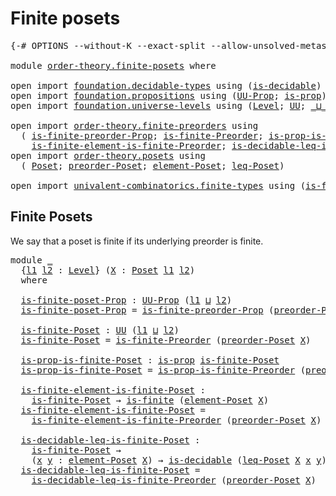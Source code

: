 # Finite posets

<pre class="Agda"><a id="26" class="Symbol">{-#</a> <a id="30" class="Keyword">OPTIONS</a> <a id="38" class="Pragma">--without-K</a> <a id="50" class="Pragma">--exact-split</a> <a id="64" class="Pragma">--allow-unsolved-metas</a> <a id="87" class="Symbol">#-}</a>

<a id="92" class="Keyword">module</a> <a id="99" href="order-theory.finite-posets.html" class="Module">order-theory.finite-posets</a> <a id="126" class="Keyword">where</a>

<a id="133" class="Keyword">open</a> <a id="138" class="Keyword">import</a> <a id="145" href="foundation.decidable-types.html" class="Module">foundation.decidable-types</a> <a id="172" class="Keyword">using</a> <a id="178" class="Symbol">(</a><a id="179" href="foundation.decidable-types.html#1918" class="Function">is-decidable</a><a id="191" class="Symbol">)</a>
<a id="193" class="Keyword">open</a> <a id="198" class="Keyword">import</a> <a id="205" href="foundation.propositions.html" class="Module">foundation.propositions</a> <a id="229" class="Keyword">using</a> <a id="235" class="Symbol">(</a><a id="236" href="foundation-core.propositions.html#1393" class="Function">UU-Prop</a><a id="243" class="Symbol">;</a> <a id="245" href="foundation-core.propositions.html#1309" class="Function">is-prop</a><a id="252" class="Symbol">)</a>
<a id="254" class="Keyword">open</a> <a id="259" class="Keyword">import</a> <a id="266" href="foundation.universe-levels.html" class="Module">foundation.universe-levels</a> <a id="293" class="Keyword">using</a> <a id="299" class="Symbol">(</a><a id="300" href="Agda.Primitive.html#597" class="Postulate">Level</a><a id="305" class="Symbol">;</a> <a id="307" href="foundation-core.universe-levels.html#235" class="Primitive">UU</a><a id="309" class="Symbol">;</a> <a id="311" href="Agda.Primitive.html#810" class="Primitive Operator">_⊔_</a><a id="314" class="Symbol">)</a>

<a id="317" class="Keyword">open</a> <a id="322" class="Keyword">import</a> <a id="329" href="order-theory.finite-preorders.html" class="Module">order-theory.finite-preorders</a> <a id="359" class="Keyword">using</a>
  <a id="367" class="Symbol">(</a> <a id="369" href="order-theory.finite-preorders.html#2194" class="Function">is-finite-preorder-Prop</a><a id="392" class="Symbol">;</a> <a id="394" href="order-theory.finite-preorders.html#2507" class="Function">is-finite-Preorder</a><a id="412" class="Symbol">;</a> <a id="414" href="order-theory.finite-preorders.html#2601" class="Function">is-prop-is-finite-Preorder</a><a id="440" class="Symbol">;</a>
    <a id="446" href="order-theory.finite-preorders.html#2733" class="Function">is-finite-element-is-finite-Preorder</a><a id="482" class="Symbol">;</a> <a id="484" href="order-theory.finite-preorders.html#2876" class="Function">is-decidable-leq-is-finite-Preorder</a><a id="519" class="Symbol">)</a>
<a id="521" class="Keyword">open</a> <a id="526" class="Keyword">import</a> <a id="533" href="order-theory.posets.html" class="Module">order-theory.posets</a> <a id="553" class="Keyword">using</a>
  <a id="561" class="Symbol">(</a> <a id="563" href="order-theory.posets.html#731" class="Function">Poset</a><a id="568" class="Symbol">;</a> <a id="570" href="order-theory.posets.html#1761" class="Function">preorder-Poset</a><a id="584" class="Symbol">;</a> <a id="586" href="order-theory.posets.html#1145" class="Function">element-Poset</a><a id="599" class="Symbol">;</a> <a id="601" href="order-theory.posets.html#1280" class="Function">leq-Poset</a><a id="610" class="Symbol">)</a>

<a id="613" class="Keyword">open</a> <a id="618" class="Keyword">import</a> <a id="625" href="univalent-combinatorics.finite-types.html" class="Module">univalent-combinatorics.finite-types</a> <a id="662" class="Keyword">using</a> <a id="668" class="Symbol">(</a><a id="669" href="univalent-combinatorics.finite-types.html#4244" class="Function">is-finite</a><a id="678" class="Symbol">)</a>
</pre>
## Finite Posets

We say that a poset is finite if its underlying preorder is finite.

<pre class="Agda"><a id="780" class="Keyword">module</a> <a id="787" href="order-theory.finite-posets.html#787" class="Module">_</a>
  <a id="791" class="Symbol">{</a><a id="792" href="order-theory.finite-posets.html#792" class="Bound">l1</a> <a id="795" href="order-theory.finite-posets.html#795" class="Bound">l2</a> <a id="798" class="Symbol">:</a> <a id="800" href="Agda.Primitive.html#597" class="Postulate">Level</a><a id="805" class="Symbol">}</a> <a id="807" class="Symbol">(</a><a id="808" href="order-theory.finite-posets.html#808" class="Bound">X</a> <a id="810" class="Symbol">:</a> <a id="812" href="order-theory.posets.html#731" class="Function">Poset</a> <a id="818" href="order-theory.finite-posets.html#792" class="Bound">l1</a> <a id="821" href="order-theory.finite-posets.html#795" class="Bound">l2</a><a id="823" class="Symbol">)</a>
  <a id="827" class="Keyword">where</a>

  <a id="836" href="order-theory.finite-posets.html#836" class="Function">is-finite-poset-Prop</a> <a id="857" class="Symbol">:</a> <a id="859" href="foundation-core.propositions.html#1393" class="Function">UU-Prop</a> <a id="867" class="Symbol">(</a><a id="868" href="order-theory.finite-posets.html#792" class="Bound">l1</a> <a id="871" href="Agda.Primitive.html#810" class="Primitive Operator">⊔</a> <a id="873" href="order-theory.finite-posets.html#795" class="Bound">l2</a><a id="875" class="Symbol">)</a>
  <a id="879" href="order-theory.finite-posets.html#836" class="Function">is-finite-poset-Prop</a> <a id="900" class="Symbol">=</a> <a id="902" href="order-theory.finite-preorders.html#2194" class="Function">is-finite-preorder-Prop</a> <a id="926" class="Symbol">(</a><a id="927" href="order-theory.posets.html#1761" class="Function">preorder-Poset</a> <a id="942" href="order-theory.finite-posets.html#808" class="Bound">X</a><a id="943" class="Symbol">)</a>

  <a id="948" href="order-theory.finite-posets.html#948" class="Function">is-finite-Poset</a> <a id="964" class="Symbol">:</a> <a id="966" href="foundation-core.universe-levels.html#235" class="Primitive">UU</a> <a id="969" class="Symbol">(</a><a id="970" href="order-theory.finite-posets.html#792" class="Bound">l1</a> <a id="973" href="Agda.Primitive.html#810" class="Primitive Operator">⊔</a> <a id="975" href="order-theory.finite-posets.html#795" class="Bound">l2</a><a id="977" class="Symbol">)</a>
  <a id="981" href="order-theory.finite-posets.html#948" class="Function">is-finite-Poset</a> <a id="997" class="Symbol">=</a> <a id="999" href="order-theory.finite-preorders.html#2507" class="Function">is-finite-Preorder</a> <a id="1018" class="Symbol">(</a><a id="1019" href="order-theory.posets.html#1761" class="Function">preorder-Poset</a> <a id="1034" href="order-theory.finite-posets.html#808" class="Bound">X</a><a id="1035" class="Symbol">)</a>

  <a id="1040" href="order-theory.finite-posets.html#1040" class="Function">is-prop-is-finite-Poset</a> <a id="1064" class="Symbol">:</a> <a id="1066" href="foundation-core.propositions.html#1309" class="Function">is-prop</a> <a id="1074" href="order-theory.finite-posets.html#948" class="Function">is-finite-Poset</a>
  <a id="1092" href="order-theory.finite-posets.html#1040" class="Function">is-prop-is-finite-Poset</a> <a id="1116" class="Symbol">=</a> <a id="1118" href="order-theory.finite-preorders.html#2601" class="Function">is-prop-is-finite-Preorder</a> <a id="1145" class="Symbol">(</a><a id="1146" href="order-theory.posets.html#1761" class="Function">preorder-Poset</a> <a id="1161" href="order-theory.finite-posets.html#808" class="Bound">X</a><a id="1162" class="Symbol">)</a>

  <a id="1167" href="order-theory.finite-posets.html#1167" class="Function">is-finite-element-is-finite-Poset</a> <a id="1201" class="Symbol">:</a>
    <a id="1207" href="order-theory.finite-posets.html#948" class="Function">is-finite-Poset</a> <a id="1223" class="Symbol">→</a> <a id="1225" href="univalent-combinatorics.finite-types.html#4244" class="Function">is-finite</a> <a id="1235" class="Symbol">(</a><a id="1236" href="order-theory.posets.html#1145" class="Function">element-Poset</a> <a id="1250" href="order-theory.finite-posets.html#808" class="Bound">X</a><a id="1251" class="Symbol">)</a>
  <a id="1255" href="order-theory.finite-posets.html#1167" class="Function">is-finite-element-is-finite-Poset</a> <a id="1289" class="Symbol">=</a>
    <a id="1295" href="order-theory.finite-preorders.html#2733" class="Function">is-finite-element-is-finite-Preorder</a> <a id="1332" class="Symbol">(</a><a id="1333" href="order-theory.posets.html#1761" class="Function">preorder-Poset</a> <a id="1348" href="order-theory.finite-posets.html#808" class="Bound">X</a><a id="1349" class="Symbol">)</a>

  <a id="1354" href="order-theory.finite-posets.html#1354" class="Function">is-decidable-leq-is-finite-Poset</a> <a id="1387" class="Symbol">:</a>
    <a id="1393" href="order-theory.finite-posets.html#948" class="Function">is-finite-Poset</a> <a id="1409" class="Symbol">→</a>
    <a id="1415" class="Symbol">(</a><a id="1416" href="order-theory.finite-posets.html#1416" class="Bound">x</a> <a id="1418" href="order-theory.finite-posets.html#1418" class="Bound">y</a> <a id="1420" class="Symbol">:</a> <a id="1422" href="order-theory.posets.html#1145" class="Function">element-Poset</a> <a id="1436" href="order-theory.finite-posets.html#808" class="Bound">X</a><a id="1437" class="Symbol">)</a> <a id="1439" class="Symbol">→</a> <a id="1441" href="foundation.decidable-types.html#1918" class="Function">is-decidable</a> <a id="1454" class="Symbol">(</a><a id="1455" href="order-theory.posets.html#1280" class="Function">leq-Poset</a> <a id="1465" href="order-theory.finite-posets.html#808" class="Bound">X</a> <a id="1467" href="order-theory.finite-posets.html#1416" class="Bound">x</a> <a id="1469" href="order-theory.finite-posets.html#1418" class="Bound">y</a><a id="1470" class="Symbol">)</a>
  <a id="1474" href="order-theory.finite-posets.html#1354" class="Function">is-decidable-leq-is-finite-Poset</a> <a id="1507" class="Symbol">=</a>
    <a id="1513" href="order-theory.finite-preorders.html#2876" class="Function">is-decidable-leq-is-finite-Preorder</a> <a id="1549" class="Symbol">(</a><a id="1550" href="order-theory.posets.html#1761" class="Function">preorder-Poset</a> <a id="1565" href="order-theory.finite-posets.html#808" class="Bound">X</a><a id="1566" class="Symbol">)</a>
</pre>
